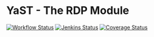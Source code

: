 # YaST - The RDP Module #

[![Workflow Status](https://github.com/yast/yast-rdp/workflows/CI/badge.svg?branch=master)](
https://github.com/yast/yast-rdp/actions?query=branch%3Amaster)
[![Jenkins Status](https://ci.opensuse.org/buildStatus/icon?job=yast-yast-rdp-master)](
https://ci.opensuse.org/view/Yast/job/yast-yast-rdp-master/)
[![Coverage
Status](https://coveralls.io/repos/github/yast/yast-rdp/badge.svg?branch=master)](https://coveralls.io/github/yast/yast-rdp?branch=master)

